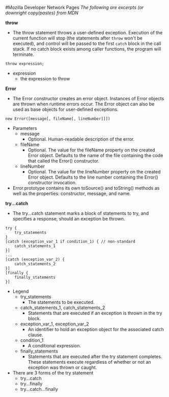 #Mozilla Developer Network Pages
*The following are excerpts (or downright copy/pastes) from MDN*

**throw**
- The throw statement throws a user-defined exception. Execution of the current function will stop (the statements after ```throw``` won't be executed), and control will be passed to the first ```catch``` block in the call stack. If no catch block exists among caller functions, the program will terminate.
```
throw expression;
```
- expression
    - the expression to throw

**Error**
- The Error constructor creates an error object. Instances of Error objects are thrown when runtime errors occur. The Error object can also be used as base objects for user-defined exceptions.
```
new Error([message[, fileName[, lineNumber]]])
```
- Parameters
    - message
        - Optional. Human-readable description of the error.
    - fileName
        - Optional. The value for the fileName property on the created Error object. Defaults to the name of the file containing the code that called the Error() constructor.
    - lineNumber
        - Optional. The value for the lineNumber property on the created Error object. Defaults to the line number containing the Error() constructor invocation.
- Error.prototype contains its own toSource() and toString() methods as well as the properties: constructor, message, and name.

**try...catch**
- The try...catch statement marks a block of statements to try, and specifies a response, should an exception be thrown.
```
try {
    try_statements
}
[catch (exception_var_1 if condition_1) { // non-standard
    catch_statements_1
}]
...
[catch (exception_var_2) {
    catch_statements_2
}]
[finally {
    finally_statements
}]
```
- Legend
    - try_statements
        - The statements to be executed.
    - catch_statements_1, catch_statements_2
        - Statements that are executed if an exception is thrown in the try block.
    - exception_var_1, exception_var_2
        - An identifier to hold an exception object for the associated catch clause.
    - condition_1
        - A conditional expression.
    - finally_statements
        - Statements that are executed after the try statement completes. These statements execute regardless of whether or not an exception was thrown or caught.
- There are 3 forms of the try statement
    - try...catch
    - try...finally
    - try...catch...finally
